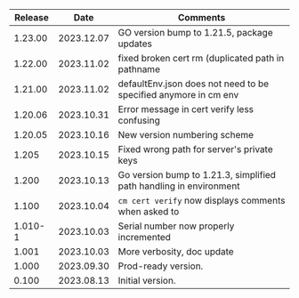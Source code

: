 | Release | Date       | Comments                                                           |
|---------|------------|--------------------------------------------------------------------|
| 1.23.00 | 2023.12.07 | GO version bump to 1.21.5, package updates                         |
| 1.22.00 | 2023.11.02 | fixed broken cert rm (duplicated path in pathname                  |
| 1.21.00 | 2023.11.02 | defaultEnv.json does not need to be specified anymore in cm env    |
| 1.20.06 | 2023.10.31 | Error message in cert verify less confusing                        |
| 1.20.05 | 2023.10.16 | New version numbering scheme                                       |
| 1.205   | 2023.10.15 | Fixed wrong path for server's private keys                         |
| 1.200   | 2023.10.13 | Go version bump to 1.21.3, simplified path handling in environment |
| 1.100   | 2023.10.04 | `cm cert verify` now displays comments when asked to               |
| 1.010-1 | 2023.10.03 | Serial number now properly incremented                             |
| 1.001   | 2023.10.03 | More verbosity, doc update                                         |
| 1.000   | 2023.09.30 | Prod-ready version.                                                |
| 0.100   | 2023.08.13 | Initial version.                                                   |





